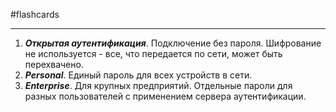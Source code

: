#flashcards
***
1. ***Открытая аутентификация***.
	Подключение без пароля. Шифрование не используется - все, что передается по сети, может быть перехвачено.
2. ***Personal***.
	Единый пароль для всех устройств в сети.
3. ***Enterprise***.
	Для крупных предприятий. Отдельные пароли для разных пользователей с применением сервера аутентификации.
<!--SR:!2025-10-07,1,230-->